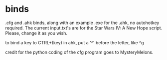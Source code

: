 # binds
.cfg and .ahk binds, along with an example .exe for the .ahk, no autohotkey required. The current input.txt's are for the Star Wars IV: A New Hope script. Please, change it as you wish.

to bind a key to CTRL+(key) in ahk, put a '^' before the letter, like ^g


credit for the python coding of the cfg program goes to MysteryMelons.
